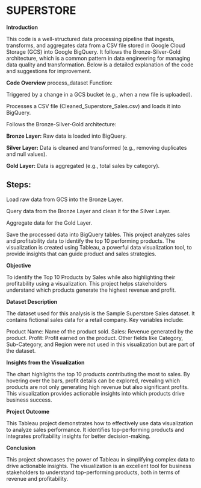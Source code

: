 # SUPERSTORE

**Introduction**

This code is a well-structured data processing pipeline that ingests, transforms, and aggregates data from a CSV file stored in Google Cloud Storage (GCS) into Google BigQuery. It follows the Bronze-Silver-Gold architecture, which is a common pattern in data engineering for managing data quality and transformation. Below is a detailed explanation of the code and suggestions for improvement.

**Code Overview**
process_dataset Function:

Triggered by a change in a GCS bucket (e.g., when a new file is uploaded).

Processes a CSV file (Cleaned_Superstore_Sales.csv) and loads it into BigQuery.

Follows the Bronze-Silver-Gold architecture:

**Bronze Layer:** Raw data is loaded into BigQuery.

**Silver Layer:** Data is cleaned and transformed (e.g., removing duplicates and null values).

**Gold Layer:** Data is aggregated (e.g., total sales by category).

## Steps:

Load raw data from GCS into the Bronze Layer.

Query data from the Bronze Layer and clean it for the Silver Layer.

Aggregate data for the Gold Layer.

Save the processed data into BigQuery tables.
This project analyzes sales and profitability data to identify the top 10 performing products. The visualization is created using Tableau, a powerful data visualization tool, to provide insights that can guide product and sales strategies.

**Objective**


To identify the Top 10 Products by Sales while also highlighting their profitability using a visualization. This project helps stakeholders understand which products generate the highest revenue and profit.

**Dataset Description**


The dataset used for this analysis is the Sample Superstore Sales dataset. It contains fictional sales data for a retail company. Key variables include:

Product Name: Name of the product sold.
Sales: Revenue generated by the product.
Profit: Profit earned on the product.
Other fields like Category, Sub-Category, and Region were not used in this visualization but are part of the dataset.

**Insights from the Visualization**


The chart highlights the top 10 products contributing the most to sales.
By hovering over the bars, profit details can be explored, revealing which products are not only generating high revenue but also significant profits.
This visualization provides actionable insights into which products drive business success.

**Project Outcome**


This Tableau project demonstrates how to effectively use data visualization to analyze sales performance. It identifies top-performing products and integrates profitability insights for better decision-making.

**Conclusion**


This project showcases the power of Tableau in simplifying complex data to drive actionable insights. The visualization is an excellent tool for business stakeholders to understand top-performing products, both in terms of revenue and profitability.

